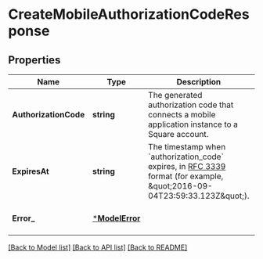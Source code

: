 # CreateMobileAuthorizationCodeResponse

## Properties
Name | Type | Description | Notes
------------ | ------------- | ------------- | -------------
**AuthorizationCode** | **string** | The generated authorization code that connects a mobile application instance to a Square account. | [optional] [default to null]
**ExpiresAt** | **string** | The timestamp when &#x60;authorization_code&#x60; expires, in [RFC 3339](https://tools.ietf.org/html/rfc3339) format (for example, \&quot;2016-09-04T23:59:33.123Z\&quot;). | [optional] [default to null]
**Error_** | [***ModelError**](Error.md) |  | [optional] [default to null]

[[Back to Model list]](../README.md#documentation-for-models) [[Back to API list]](../README.md#documentation-for-api-endpoints) [[Back to README]](../README.md)

